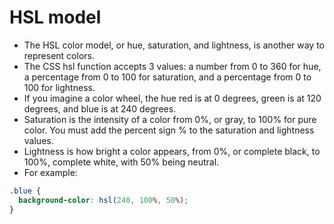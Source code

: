# HSL model
- The HSL color model, or hue, saturation, and lightness, is another way to represent colors.
- The CSS hsl function accepts 3 values: a number from 0 to 360 for hue, a percentage from 0 to 100 for saturation, and a percentage from 0 to 100 for lightness.
- If you imagine a color wheel, the hue red is at 0 degrees, green is at 120 degrees, and blue is at 240 degrees.
- Saturation is the intensity of a color from 0%, or gray, to 100% for pure color. You must add the percent sign % to the saturation and lightness values.
- Lightness is how bright a color appears, from 0%, or complete black, to 100%, complete white, with 50% being neutral.
- For example:
```css
.blue {
  background-color: hsl(240, 100%, 50%);
}
```
